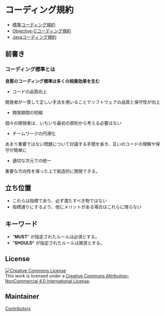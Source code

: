 # コーディング規約

- [標準コーディング規約](https://github.com/eure/style-guide/blob/master/standard.mkd)
- [Objective-Cコーディング規約](https://github.com/eure/style-guide/blob/master/objective-c.mkd)
- [Javaコーディング規約](https://github.com/eure/style-guide/blob/master/java.mkd)


## 前書き

### コーディング標準とは

__良質のコーディング標準は多くの相乗効果を生む__

- コードの品質向上

開発者が一貫して正しい手法を用いることでソフトウェアの品質と保守性が向上


- 開発期間の短縮

個々の開発者は、いちいち最初の原則から考える必要はない


- チームワークの円滑化

あまり重要ではない問題について討論する手間を省き、互いのコードの理解や保守が簡単に


- 適切な次元での統一

重要な方向性を保った上で創造的に開発できる。


## 立ち位置

- これらは指標であり、必ず満たすべき物ではない
- 指標通りにするより、他にメリットがある場合はこれらに限らない


## キーワード

- "**MUST**" が指定されたルールは必須とする。
- "**SHOULD**" が指定されたルールは推奨とする。


## License

<a rel="license" href="http://creativecommons.org/licenses/by-nc/4.0/"><img alt="Creative Commons License" style="border-width:0" src="https://i.creativecommons.org/l/by-nc/4.0/88x31.png" /></a><br />This work is licensed under a <a rel="license" href="http://creativecommons.org/licenses/by-nc/4.0/">Creative Commons Attribution-NonCommercial 4.0 International License</a>.


## Maintainer

[Contributors](https://github.com/eure/style-guide/graphs/contributors)

